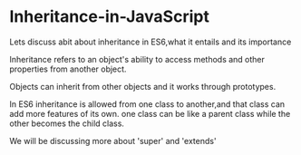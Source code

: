 # Inheritance-in-JavaScript
Lets discuss abit about inheritance in ES6,what it entails and its importance

Inheritance refers to an object's ability to access methods and other properties from another object.

Objects can inherit from other objects and it works through prototypes.

In ES6 inheritance is allowed from one class to another,and that class can add more features of its own.
one class can be like a parent class while the other becomes the child class.

We will be discussing more about 'super' and 'extends'
